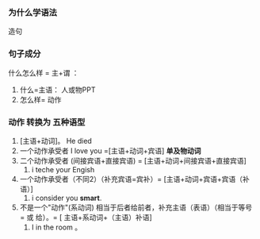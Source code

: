 ### 为什么学语法
造句

### 句子成分
 什么怎么样 =  主+谓 ：
 
1. 什么=主语： 人或物PPT
2. 怎么样= 动作

### 动作 转换为 五种语型
1. [主语+动词]。  He died
2. 一个动作承受者  I love you  =[主语+动词+宾语]  **单及物动词**
3. 二个动作承受者 (间接宾语+直接宾语) = [主语+动词+间接宾语+直接宾语] 
	1. i teche your Engish 
4. 一个动作承受者（不同2）（补充宾语=宾补）=  [主语+动词+宾语+宾语（补语）] 
	1.   i consider you **smart**.
5. 不是一个"动作"(系动词)   相当于后者给前者，补充主语（表语）（相当于等号 = 或  给）。=  [ 主语+系动词+（主语）补语] 
	1.  I in the room 。


